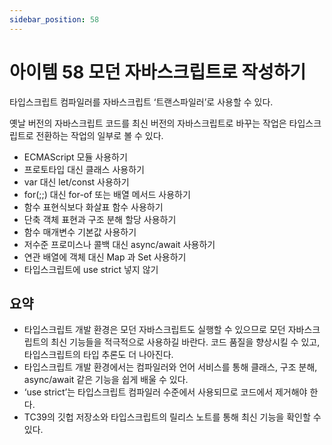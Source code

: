 ```yaml
---
sidebar_position: 58
---
```


# 아이템 58 모던 자바스크립트로 작성하기

타입스크립트 컴파일러를 자바스크립트 ‘트랜스파일러’로 사용할 수 있다.

옛날 버전의 자바스크립트 코드를 최신 버전의 자바스크립트로 바꾸는 작업은 타입스크립트로 전환하는 작업의 일부로 볼 수 있다.

- ECMAScript 모듈 사용하기
- 프로토타입 대신 클래스 사용하기
- var 대신 let/const 사용하기
- for(;;) 대신 for-of 또는 배열 메서드 사용하기
- 함수 표현식보다 화살표 함수 사용하기
- 단축 객체 표현과 구조 분해 할당 사용하기
- 함수 매개변수 기본값 사용하기
- 저수준 프로미스나 콜백 대신 async/await 사용하기
- 연관 배열에 객체 대신 Map 과 Set 사용하기
- 타입스크립트에 use strict 넣지 않기

## 요약

- 타입스크립트 개발 환경은 모던 자바스크립트도 실행할 수 있으므로 모던 자바스크립트의 최신 기능들을 적극적으로 사용하길 바란다. 코드 품질을 향상시킬 수 있고, 타입스크립트의 타입 추론도 더 나아진다.
- 타입스크립트 개발 환경에서는 컴파일러와 언어 서비스를 통해 클래스, 구조 분해, async/await 같은 기능을 쉽게 배울 수 있다.
- ‘use strict’는 타입스크립트 컴파일러 수준에서 사용되므로 코드에서 제거해야 한다.
- TC39의 깃헙 저장소와 타입스크립트의 릴리스 노트를 통해 최신 기능을 확인할 수 있다.

